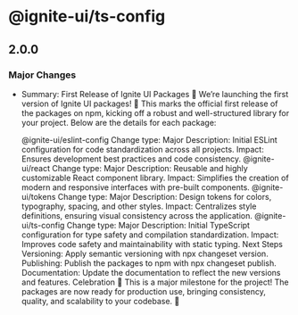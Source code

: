 # @ignite-ui/ts-config

## 2.0.0

### Major Changes

- Summary: First Release of Ignite UI Packages
  🎉 We’re launching the first version of Ignite UI packages! 🎉
  This marks the official first release of the packages on npm, kicking off a robust and well-structured library for your project. Below are the details for each package:

  @ignite-ui/eslint-config
  Change type: Major
  Description: Initial ESLint configuration for code standardization across all projects.
  Impact: Ensures development best practices and code consistency.
  @ignite-ui/react
  Change type: Major
  Description: Reusable and highly customizable React component library.
  Impact: Simplifies the creation of modern and responsive interfaces with pre-built components.
  @ignite-ui/tokens
  Change type: Major
  Description: Design tokens for colors, typography, spacing, and other styles.
  Impact: Centralizes style definitions, ensuring visual consistency across the application.
  @ignite-ui/ts-config
  Change type: Major
  Description: Initial TypeScript configuration for type safety and compilation standardization.
  Impact: Improves code safety and maintainability with static typing.
  Next Steps
  Versioning: Apply semantic versioning with npx changeset version.
  Publishing: Publish the packages to npm with npx changeset publish.
  Documentation: Update the documentation to reflect the new versions and features.
  Celebration
  🎊 This is a major milestone for the project! The packages are now ready for production use, bringing consistency, quality, and scalability to your codebase. 🚀
